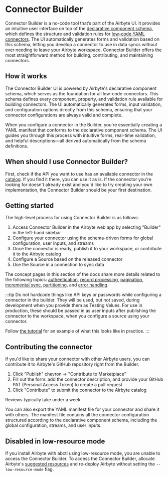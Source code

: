 # Connector Builder

Connector Builder is a no-code tool that’s part of the Airbyte UI.
It provides an intuitive user interface on top of the [declarative component schema](https://github.com/airbytehq/airbyte-python-cdk/blob/main/airbyte_cdk/sources/declarative/declarative_component_schema.yaml), which defines the structure and validation rules for [low-code YAML connectors](https://docs.airbyte.com/connector-development/config-based/understanding-the-yaml-file/yaml-overview). The UI automatically generates forms and validation based on this schema, letting you develop a connector to use in data syncs without ever needing to leave your Airbyte workspace.
Connector Builder offers the most straightforward method for building, contributing, and maintaining connectors.

## How it works

The Connector Builder UI is powered by Airbyte's declarative component schema, which serves as the foundation for all low-code connectors. This schema defines every component, property, and validation rule available for building connectors. The UI automatically generates forms, input validation, and configuration options directly from this schema, ensuring that your connector configurations are always valid and complete.

When you configure a connector in the Builder, you're essentially creating a YAML manifest that conforms to the declarative component schema. The UI guides you through this process with intuitive forms, real-time validation, and helpful descriptions—all derived automatically from the schema definitions.

## When should I use Connector Builder?

First, check if the API you want to use has an available connector in the [catalog](/integrations). If you find it there, you can use it as is.
If the connector you're looking for doesn't already exist and you'd like to try creating your own implementation, the Connector Builder should be your first destination.

## Getting started

The high-level process for using Connector Builder is as follows:

1. Access Connector Builder in the Airbyte web app by selecting "Builder" in the left-hand sidebar
2. Configure your connector using the schema-driven forms for global configuration, user inputs, and streams
3. Once the connector is ready, publish it to your workspace, or contribute it to the Airbyte catalog
4. Configure a Source based on the released connector
5. Use the Source in a connection to sync data

The concept pages in this section of the docs share more details related to the following topics: [authentication](./authentication.md), [record processing](./record-processing.mdx), [pagination](./pagination.md), [incremental sync](./incremental-sync.md), [partitioning](./partitioning.md), and [error handling](./error-handling.md).

:::tip
Do not hardcode things like API keys or passwords while configuring a connector in the builder. They will be used, but not saved, during development when you provide them as Testing Values. For use in production, these should be passed in as user inputs after publishing the connector to the workspace, when you configure a source using your connector.

Follow [the tutorial](./tutorial.mdx) for an example of what this looks like in practice.
:::

## Contributing the connector

If you'd like to share your connector with other Airbyte users, you can contribute it to Airbyte's GitHub repository right from the Builder.

1. Click "Publish" chevron -> "Contribute to Marketplace"
2. Fill out the form: add the connector description, and provide your GitHub PAT (Personal Access Token) to create a pull request
3. Click "Contribute" to submit the connector to the Airbyte catalog

Reviews typically take under a week.

You can also export the YAML manifest file for your connector and share it with others. The manifest file contains all the connector configuration structured according to the declarative component schema, including the global configuration, streams, and user inputs.

## Disabled in low-resource mode

If you install Airbyte with abctl using low-resource mode, you are unable to access the Connector Builder. To access the Connector Builder, allocate Airbyte's [suggested resources](/platform/using-airbyte/getting-started/oss-quickstart#suggested-resources) and re-deploy Airbyte without setting the `--low-resource-mode` flag.

